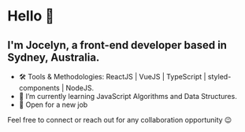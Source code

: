 # Hello 👋 
## I'm Jocelyn, a front-end developer based in Sydney, Australia.
* 🛠 Tools & Methodologies: ReactJS | VueJS | TypeScript | styled-components | NodeJS.
* 🌱 I’m currently learning JavaScript Algorithms and Data Structures.
* 🌟 Open for a new job

Feel free to connect or reach out for any collaboration opportunity 😉


